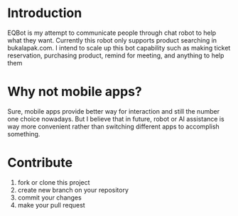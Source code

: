 # Introduction
EQBot is my attempt to communicate people through chat robot to help what they want. Currently this robot only supports product searching in bukalapak.com. I intend to scale up this bot capability such as making ticket reservation, purchasing product, remind for meeting, and anything to help them

# Why not mobile apps?
Sure, mobile apps provide better way for interaction and still the number one choice nowadays. But I believe that in future, robot or AI assistance is way more convenient rather than switching different apps to accomplish something.

# Contribute
1. fork or clone this project
2. create new branch on your repository
3. commit your changes
4. make your pull request